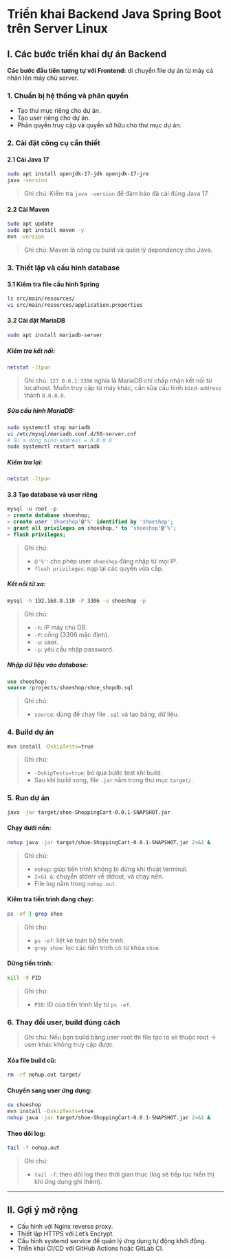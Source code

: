 
# Triển khai Backend Java Spring Boot trên Server Linux

## I. Các bước triển khai dự án Backend

**Các bước đầu tiên tương tự với Frontend:** di chuyển file dự án từ máy cá nhân lên máy chủ server.

### 1. Chuẩn bị hệ thống và phân quyền

- Tạo thư mục riêng cho dự án.
- Tạo user riêng cho dự án.
- Phân quyền truy cập và quyền sở hữu cho thư mục dự án.

### 2. Cài đặt công cụ cần thiết

#### 2.1 Cài Java 17

```bash
sudo apt install openjdk-17-jdk openjdk-17-jre
java -version
```

> Ghi chú: Kiểm tra `java -version` để đảm bảo đã cài đúng Java 17.

#### 2.2 Cài Maven

```bash
sudo apt update
sudo apt install maven -y
mvn -version
```

> Ghi chú: Maven là công cụ build và quản lý dependency cho Java.

### 3. Thiết lập và cấu hình database

#### 3.1 Kiểm tra file cấu hình Spring

```bash
ls src/main/resources/
vi src/main/resources/application.properties
```

#### 3.2 Cài đặt MariaDB

```bash
sudo apt install mariadb-server
```

##### Kiểm tra kết nối:

```bash
netstat -ltpun
```

> Ghi chú: `127.0.0.1:3306` nghĩa là MariaDB chỉ chấp nhận kết nối từ localhost. Muốn truy cập từ máy khác, cần sửa cấu hình `bind-address` thành `0.0.0.0`.

##### Sửa cấu hình MariaDB:

```bash
sudo systemctl stop mariadb
vi /etc/mysql/mariadb.conf.d/50-server.cnf
# Sửa dòng bind-address = 0.0.0.0
sudo systemctl restart mariadb
```

##### Kiểm tra lại:

```bash
netstat -ltpun
```

#### 3.3 Tạo database và user riêng

```sql
mysql -u root -p
> create database shoeshop;
> create user 'shoeshop'@'%' identified by 'shoeshop';
> grant all privileges on shoeshop.* to 'shoeshop'@'%';
> flush privileges;
```

> Ghi chú:
> - `@'%'`: cho phép user `shoeshop` đăng nhập từ mọi IP.
> - `flush privileges`: nạp lại các quyền vừa cấp.

##### Kết nối từ xa:

```bash
mysql -h 192.168.0.110 -P 3306 -u shoeshop -p
```

> Ghi chú:
> - `-h`: IP máy chủ DB.
> - `-P`: cổng (3306 mặc định).
> - `-u`: user.
> - `-p`: yêu cầu nhập password.

##### Nhập dữ liệu vào database:

```sql
use shoeshop;
source /projects/shoeshop/shoe_shopdb.sql
```

> Ghi chú:
> - `source`: dùng để chạy file `.sql` và tạo bảng, dữ liệu.

### 4. Build dự án

```bash
mvn install -DskipTests=true
```

> Ghi chú:
> - `-DskipTests=true`: bỏ qua bước test khi build.
> - Sau khi build xong, file `.jar` nằm trong thư mục `target/`.

### 5. Run dự án

```bash
java -jar target/shoe-ShoppingCart-0.0.1-SNAPSHOT.jar
```

#### Chạy dưới nền:

```bash
nohup java -jar target/shoe-ShoppingCart-0.0.1-SNAPSHOT.jar 2>&1 &
```

> Ghi chú:
> - `nohup`: giúp tiến trình không bị dừng khi thoát terminal.
> - `2>&1 &`: chuyển stderr về stdout, và chạy nền.
> - File log nằm trong `nohup.out`.

#### Kiểm tra tiến trình đang chạy:

```bash
ps -ef | grep shoe
```

> Ghi chú:
> - `ps -ef`: liệt kê toàn bộ tiến trình.
> - `grep shoe`: lọc các tiến trình có từ khóa `shoe`.

#### Dừng tiến trình:

```bash
kill -9 PID
```

> Ghi chú:
> - `PID`: ID của tiến trình lấy từ `ps -ef`.

### 6. Thay đổi user, build đúng cách

> Ghi chú: Nếu bạn build bằng user root thì file tạo ra sẽ thuộc root → user khác không truy cập được.

#### Xóa file build cũ:

```bash
rm -rf nohup.out target/
```

#### Chuyển sang user ứng dụng:

```bash
su shoeshop
mvn install -DskipTests=true
nohup java -jar target/shoe-ShoppingCart-0.0.1-SNAPSHOT.jar 2>&1 &
```

#### Theo dõi log:

```bash
tail -f nohup.out
```

> Ghi chú:
> - `tail -f`: theo dõi log theo thời gian thực (log sẽ tiếp tục hiển thị khi ứng dụng ghi thêm).

---

## II. Gợi ý mở rộng

- Cấu hình với Nginx reverse proxy.
- Thiết lập HTTPS với Let’s Encrypt.
- Cấu hình systemd service để quản lý ứng dụng tự động khởi động.
- Triển khai CI/CD với GitHub Actions hoặc GitLab CI.
